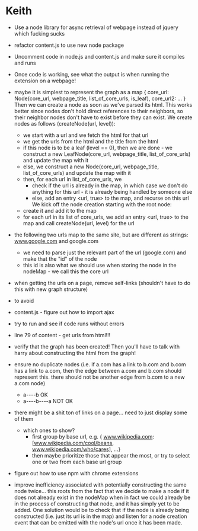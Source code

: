 

# Keith
- Use a node library for async retrieval of webpage instead of jquery which fucking sucks
- refactor content.js to use new node package
- Uncomment code in node.js and content.js and make sure it compiles and runs

- Once code is working, see what the output is when running the extension on a webpage!

- maybe it is simplest to represent the graph as a map
{
    core_url: Node(core_url, webpage_title, list_of_core_urls, is_leaf),
    core_url2: ...
}
Then we can create a node as soon as we've parsed its html. This works better since nodes don't hold direct references to their neighbors, so their neighbor nodes don't have to exist before they can exist. We create nodes as follows (createNode(url, level)):
    - we start with a url and we fetch the html for that url
    - we get the urls from the html and the title from the html
    - if this node is to be a leaf (level == 0), then we are done - we construct a new LeafNode(core_url, webpage_title, list_of_core_urls) and update the map with it
    - else, we construct a new Node(core_url, webpage_title, list_of_core_urls) and update the map with it
    - then, for each url in list_of_core_urls, we
        - check if the url is already in the map, in which case we don't do anything for this url - it is already being handled by someone else
        - else, add an entry <url, true> to the map, and recurse on this url
We kick off the node creation starting with the root node:
    - create it and add it to the map
    - for each url in its list of core_urls, we add an entry <url, true> to the map and call createNode(url, level) for the url
- the following two urls map to the same site, but are different as strings: www.google.com and google.com
    - we need to parse just the relevant part of the url (google.com) and make that the "id" of the node
    - this id is also what we should use when storing the node in the nodeMap - we call this the core url
- when getting the urls on a page, remove self-links (shouldn't have to do this with new graph structure)
- to avoid
- content.js - figure out how to import ajax
- try to run and see if code runs without errors
- line 79 of content - get urls from html!!!
- verify that the graph has been created! Then you'll have to talk with harry about constructing the html from the graph!
- ensure no duplicate nodes (i.e. if a.com has a link to b.com and b.com has a link to a.com, then the edge between a.com and b.com should represent this. there should not be another edge from b.com to a new a.com node)
    - a----b OK
    - a----b----a NOT OK
- there might be a shit ton of links on a page... need to just display some of them
    - which ones to show?
        - first group by base url, e.g. { www.wikipedia.com: [www.wikipedia.com/cool/beans, www.wikipedia.com/who/cares], ...}
        - then maybe prioritize those that appear the most, or try to select one or two from each base url group
- figure out how to use npm with chrome extensions
- improve inefficiency associated with potentially constructing the same node twice... this roots from the fact that we decide to make a node if it does not already exist in the nodeMap when in fact we could already be in the process of constructing that node, and it has simply yet to be added. One solution would be to check that if the node is already being constructed (i.e. just its url is in the map) and listen for a node creation event that can be emitted with the node's url once it has been made.
